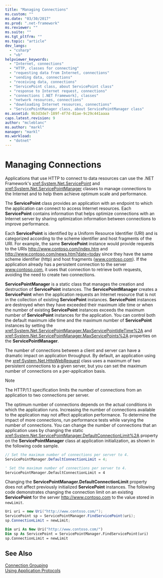 ```yaml
---
title: "Managing Connections"
ms.custom: ""
ms.date: "03/30/2017"
ms.prod: ".net-framework"
ms.reviewer: ""
ms.suite: ""
ms.tgt_pltfrm: ""
ms.topic: "article"
dev_langs: 
  - "csharp"
  - "vb"
helpviewer_keywords: 
  - "Internet, connections"
  - "HTTP, classes for connecting"
  - "requesting data from Internet, connections"
  - "sending data, connections"
  - "receiving data, connections"
  - "ServicePoint class, about ServicePoint class"
  - "response to Internet request, connections"
  - "connections [.NET Framework], classes"
  - "network resources, connections"
  - "downloading Internet resources, connections"
  - "ServicePointManager class, about ServicePointManager class"
ms.assetid: 9b3d3de7-189f-4f7d-81ae-9c29c441aaaa
caps.latest.revision: 9
author: "mcleblanc"
ms.author: "markl"
manager: "markl"
ms.workload: 
  - "dotnet"
---
```

# Managing Connections
Applications that use HTTP to connect to data resources can use the .NET Framework's <xref:System.Net.ServicePoint> and <xref:System.Net.ServicePointManager> classes to manage connections to the Internet and to help them achieve optimum scale and performance.  
  
 The **ServicePoint** class provides an application with an endpoint to which the application can connect to access Internet resources. Each **ServicePoint** contains information that helps optimize connections with an Internet server by sharing optimization information between connections to improve performance.  
  
 Each **ServicePoint** is identified by a Uniform Resource Identifier (URI) and is categorized according to the scheme identifier and host fragments of the URI. For example, the same **ServicePoint** instance would provide requests to the URIs http://www.contoso.com/index.htm and http://www.contoso.com/news.htm?date=today since they have the same scheme identifier (http) and host fragments (www.contoso.com). If the application already has a persistent connection to the server www.contoso.com, it uses that connection to retrieve both requests, avoiding the need to create two connections.  
  
 **ServicePointManager** is a static class that manages the creation and destruction of **ServicePoint** instances. The **ServicePointManager** creates a **ServicePoint** when the application requests an Internet resource that is not in the collection of existing **ServicePoint** instances. **ServicePoint** instances are destroyed when they have exceeded their maximum idle time or when the number of existing **ServicePoint** instances exceeds the maximum number of **ServicePoint** instances for the application. You can control both the default maximum idle time and the maximum number of **ServicePoint** instances by setting the <xref:System.Net.ServicePointManager.MaxServicePointIdleTime%2A> and <xref:System.Net.ServicePointManager.MaxServicePoints%2A> properties on the **ServicePointManager**.  
  
 The number of connections between a client and server can have a dramatic impact on application throughput. By default, an application using the <xref:System.Net.HttpWebRequest> class uses a maximum of two persistent connections to a given server, but you can set the maximum number of connections on a per-application basis.  
  
> [!NOTE]
>  The HTTP/1.1 specification limits the number of connections from an application to two connections per server.  
  
 The optimum number of connections depends on the actual conditions in which the application runs. Increasing the number of connections available to the application may not affect application performance. To determine the impact of more connections, run performance tests while varying the number of connections. You can change the number of connections that an application uses by changing the static <xref:System.Net.ServicePointManager.DefaultConnectionLimit%2A> property on the **ServicePointManager** class at application initialization, as shown in the following code sample.  
  
```csharp  
// Set the maximum number of connections per server to 4.  
ServicePointManager.DefaultConnectionLimit = 4;  
```  
  
```vb  
' Set the maximum number of connections per server to 4.  
ServicePointManager.DefaultConnectionLimit = 4  
```  
  
 Changing the **ServicePointManager.DefaultConnectionLimit** property does not affect previously initialized **ServicePoint** instances. The following code demonstrates changing the connection limit on an existing **ServicePoint** for the server http://www.contoso.com to the value stored in `newLimit`.  
  
```csharp  
Uri uri = new Uri("http://www.contoso.com/");  
ServicePoint sp = ServicePointManager.FindServicePoint(uri);  
sp.ConnectionLimit = newLimit;  
```  
  
```vb  
Dim uri As New Uri("http://www.contoso.com/")  
Dim sp As ServicePoint = ServicePointManager.FindServicePoint(uri)  
sp.ConnectionLimit = newLimit  
```  
  
## See Also  
 [Connection Grouping](../../../docs/framework/network-programming/connection-grouping.md)  
 [Using Application Protocols](../../../docs/framework/network-programming/using-application-protocols.md)
